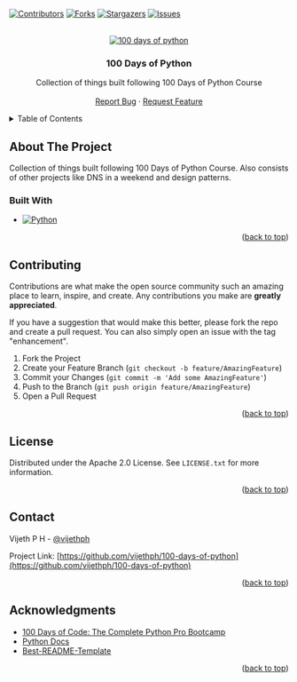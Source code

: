 <a name="readme-top"></a>

[![Contributors][contributors-shield]][contributors-url]
[![Forks][forks-shield]][forks-url]
[![Stargazers][stars-shield]][stars-url]
[![Issues][issues-shield]][issues-url]


<!-- PROJECT LOGO -->
<br />
<div align="center">
  <a href="https://github.com/vijethph/100-days-of-python">
    <img src="https://s3.dualstack.us-east-2.amazonaws.com/pythondotorg-assets/media/files/python-logo-only.svg" alt="100 days of python" />
  </a>

<h3 align="center">100 Days of Python</h3>

  <p align="center">
    Collection of things built following 100 Days of Python Course
    <br />
    <br />
    <a href="https://github.com/vijethph/100-days-of-python/issues">Report Bug</a>
    ·
    <a href="https://github.com/vijethph/100-days-of-python/issues">Request Feature</a>
  </p>
</div>



<!-- TABLE OF CONTENTS -->
<details>
  <summary>Table of Contents</summary>
  <ol>
    <li>
      <a href="#about-the-project">About The Project</a>
      <ul>
        <li><a href="#built-with">Built With</a></li>
      </ul>
    </li>
    <li><a href="#contributing">Contributing</a></li>
    <li><a href="#license">License</a></li>
    <li><a href="#contact">Contact</a></li>
    <li><a href="#acknowledgments">Acknowledgments</a></li>
  </ol>
</details>



<!-- ABOUT THE PROJECT -->
## About The Project

Collection of things built following 100 Days of Python Course. Also consists of other projects like DNS in a weekend and design patterns.


### Built With

* [![Python][Python]][python-url]


<p align="right">(<a href="#readme-top">back to top</a>)</p>


<!-- CONTRIBUTING -->
## Contributing

Contributions are what make the open source community such an amazing place to learn, inspire, and create. Any contributions you make are **greatly appreciated**.

If you have a suggestion that would make this better, please fork the repo and create a pull request. You can also simply open an issue with the tag "enhancement".

1. Fork the Project
2. Create your Feature Branch (`git checkout -b feature/AmazingFeature`)
3. Commit your Changes (`git commit -m 'Add some AmazingFeature'`)
4. Push to the Branch (`git push origin feature/AmazingFeature`)
5. Open a Pull Request

<p align="right">(<a href="#readme-top">back to top</a>)</p>



<!-- LICENSE -->
## License

Distributed under the Apache 2.0 License. See `LICENSE.txt` for more information.

<p align="right">(<a href="#readme-top">back to top</a>)</p>



<!-- CONTACT -->
## Contact

Vijeth P H - [@vijethph](https://github.com/vijethph)

Project Link: [https://github.com/vijethph/100-days-of-python](https://github.com/vijethph/100-days-of-python)

<p align="right">(<a href="#readme-top">back to top</a>)</p>



<!-- ACKNOWLEDGMENTS -->
## Acknowledgments

* [100 Days of Code: The Complete Python Pro Bootcamp](https://www.udemy.com/course/100-days-of-code/)
* [Python Docs](https://docs.python.org/3/)
* [Best-README-Template](https://github.com/othneildrew/Best-README-Template)

<p align="right">(<a href="#readme-top">back to top</a>)</p>



<!-- MARKDOWN LINKS & IMAGES -->
<!-- https://www.markdownguide.org/basic-syntax/#reference-style-links -->
[contributors-shield]: https://img.shields.io/github/contributors/vijethph/100-days-of-python.svg?style=flat-square
[contributors-url]: https://github.com/vijethph/100-days-of-python/graphs/contributors
[forks-shield]: https://img.shields.io/github/forks/vijethph/100-days-of-python.svg?style=flat-square
[forks-url]: https://github.com/vijethph/100-days-of-python/network/members
[stars-shield]: https://img.shields.io/github/stars/vijethph/100-days-of-python.svg?style=flat-square
[stars-url]: https://github.com/vijethph/100-days-of-python/stargazers
[issues-shield]: https://img.shields.io/github/issues/vijethph/100-days-of-python.svg?style=flat-square
[issues-url]: https://github.com/vijethph/100-days-of-python/issues
[Python]: https://img.shields.io/badge/python-3670A0?style=for-the-badge&logo=python&logoColor=ffdd54
[python-url]: https://docs.python.org/3/
